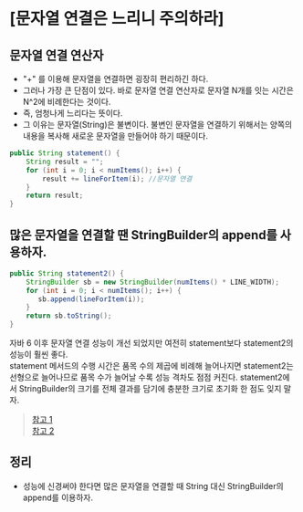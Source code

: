 # [문자열 연결은 느리니 주의하라]

## 문자열 연결 연산자
* "+" 를 이용해 문자열을 연결하면 굉장히 편리하긴 하다.  
* 그러나 가장 큰 단점이 있다. 바로 문자열 연결 연산자로 문자열 N개를 잇는 시간은 N^2에 비례한다는 것이다.  
* 즉, 엄청나게 느리다는 뜻이다.  
* 그 이유는 문자열(String)은 불변이다. 불변인 문자열을 연결하기 위해서는 양쪽의 내용을 복사해 새로운 문자열을 만들어야 하기 때문이다.

```JAVA
public String statement() {
    String result = "";
    for (int i = 0; i < numItems(); i++) {
        result += lineForItem(i); //문자열 연결
    }
    return result;
}
```

## 많은 문자열을 연결할 땐 StringBuilder의 append를 사용하자.
```JAVA
public String statement2() {
    StringBuilder sb = new StringBuilder(numItems() * LINE_WIDTH);
    for (int i = 0; i < numItems(); i++) {
       sb.append(lineForItem(i));
    }
    return sb.toString();
}
```
자바 6 이후 문자열 연결 성능이 개선 되었지만 여전히 statement보다 statement2의 성능이 훨씬 좋다.  
statement 메서드의 수행 시간은 품목 수의 제곱에 비례해 늘어나지면 statement2는 선형으로 늘어나므로 품목 수가 늘어날 수록 성능 격차도 점점 커진다. statement2에서 StringBuilder의 크기를 전체 결과를 담기에 충분한 크기로 초기화 한 점도 잊지 말자.

> [참고 1](https://github.com/Meet-Coder-Study/book-effective-java/blob/main/9%EC%9E%A5/63_%EB%AC%B8%EC%9E%90%EC%97%B4_%EC%97%B0%EA%B2%B0%EC%9D%80_%EB%8A%90%EB%A6%AC%EB%8B%88_%EC%A3%BC%EC%9D%98%ED%95%98%EB%9D%BC_%EA%B9%80%EC%84%B8%EC%9C%A4.md)  
> [참고 2](https://jaehun2841.github.io/2019/03/01/effective-java-item63/#%EB%AC%B8%EC%9E%90%EC%97%B4-%EC%97%B0%EA%B2%B0%EC%9D%84-%EC%9E%98%EB%AA%BB-%EC%82%AC%EC%9A%A9%ED%95%9C-%EC%98%88-%EB%8A%90%EB%A6%AC%EB%8B%A4)

## 정리
* 성능에 신경써야 한다면 많은 문자열을 연결할 때 String 대신 StringBuilder의 append를 이용하자.